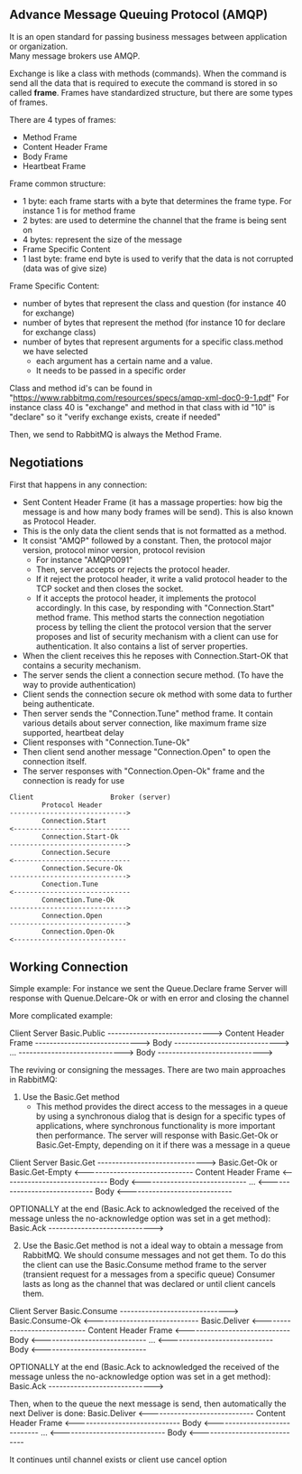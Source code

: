 ﻿## Advance Message Queuing Protocol (AMQP)

It is an open standard for passing business messages between application or organization.  
Many message brokers use AMQP.

Exchange is like a class with methods (commands). 
When the command is send all the data that is required to execute the command is stored in so called **frame**. 
Frames have standardized structure, but there are some types of frames.

There are 4 types of frames:
- Method Frame
- Content Header Frame
- Body Frame
- Heartbeat Frame

Frame common structure:
- 1 byte: each frame starts with a byte that determines the frame type. For instance 1 is for method frame
- 2 bytes: are used to determine the channel that the frame is being sent on
- 4 bytes: represent the size of the message
- Frame Specific Content
- 1 last byte: frame end byte is used to verify that the data is not corrupted (data was of give size)

Frame Specific Content:
- number of bytes that represent the class and question (for instance 40 for exchange)
- number of bytes that represent the method (for instance 10 for declare for exchange class)
- number of bytes that represent arguments for a specific class.method we have selected
	- each argument has a certain name and a value. 
	- It needs to be passed in a specific order

Class and method id's can be found in "https://www.rabbitmq.com/resources/specs/amqp-xml-doc0-9-1.pdf"
For instance class 40 is "exchange" and method in that class with id "10" is "declare" so it "verify exchange exists, create if needed"

Then, we send to RabbitMQ is always the Method Frame. 

## Negotiations

First that happens in any connection:
- Sent Content Header Frame (it has a massage properties: how big the message is and how many body frames will be send). This is also known as Protocol Header.
- This is the only data the client sends that is not formatted as a method.
- It consist "AMQP" followed by a constant. Then, the protocol major version, protocol minor version, protocol revision
	- For instance "AMQP0091"
	- Then, server accepts or rejects the protocol header. 
	- If it reject the protocol header, it write a valid protocol header to the TCP socket and then closes the socket. 
	- If it accepts the protocol header, it implements the protocol accordingly. In this case, by responding with "Connection.Start" method frame. This method starts the connection negotiation process by telling the client the protocol version that the server proposes and list of security mechanism with a client can use for authentication. It also contains a list of server properties.
- When the client receives this he reposes with Connection.Start-OK that contains a security mechanism.
- The server sends the client a connection secure method. (To have the way to provide authentication)
- Client sends the connection secure ok method with some data to further being authenticate.
- Then server sends the "Connection.Tune" method frame. It contain various details about server connection, like maximum frame size supported, heartbeat delay
- Client responses with "Connection.Tune-Ok"  
- Then client send another message "Connection.Open" to open the connection itself. 
- The server responses with "Connection.Open-Ok" frame and the connection is ready for use

```
Client                   Broker (server)
		Protocol Header
-----------------------------> 
		Connection.Start
<-----------------------------
		Connection.Start-Ok
----------------------------->
		Connection.Secure
<-----------------------------
		Connection.Secure-Ok
----------------------------->
		Conection.Tune
<-----------------------------
		Connection.Tune-Ok
----------------------------->
		Connection.Open
----------------------------->
		Connection.Open-Ok
<----------------------------
```

## Working Connection

Simple example:
For instance we sent the Queue.Declare frame
Server will response with Quenue.Delcare-Ok or with en error and closing the channel

More complicated example:

Client					Server
		Basic.Public
----------------------------->
	Content Header Frame
----------------------------->
			Body
----------------------------->
			...
----------------------------->
			Body
----------------------------->

The reviving or consigning the messages.
There are two main approaches in RabbitMQ:
1. Use the Basic.Get method
	- This method provides the direct access to the messages in a queue by using a synchronous dialog that is design for a specific types of applications, where synchronous functionality is more important then performance.
The server will response with Basic.Get-Ok or Basic.Get-Empty, depending on it if there was a message in a queue  

Client					Server
		Basic.Get
------------------------------>
Basic.Get-Ok or Basic.Get-Empty
<------------------------------
	Content Header Frame
<-----------------------------
			Body
<-----------------------------
			...
<-----------------------------
			Body
<-----------------------------

OPTIONALLY at the end (Basic.Ack to acknowledged the received of the message unless the no-acknowledge option was set in a get method):
			Basic.Ack
----------------------------->

2. Use the Basic.Get method is not a ideal way to obtain a message from RabbitMQ. We should consume messages and not get them.
To do this the client can use the Basic.Consume method frame to the server (transient request for a messages from a specific queue)
Consumer lasts as long as the channel that was declared or until client cancels them.

Client					Server
		Basic.Consume
------------------------------>
		Basic.Consume-Ok
<-----------------------------
		Basic.Deliver
<-----------------------------
	Content Header Frame
<-----------------------------
			Body
<-----------------------------
			...
<-----------------------------
			Body
<-----------------------------

OPTIONALLY at the end (Basic.Ack to acknowledged the received of the message unless the no-acknowledge option was set in a get method):
			Basic.Ack
----------------------------->

Then, when to the queue the next message is send, then automatically the next Deliver is done:
		Basic.Deliver
<-----------------------------
	Content Header Frame
<-----------------------------
			Body
<-----------------------------
			...
<-----------------------------
			Body
<-----------------------------

It continues until channel exists or client use cancel option